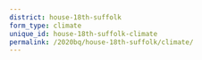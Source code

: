```yaml
---
district: house-18th-suffolk
form_type: climate
unique_id: house-18th-suffolk-climate
permalink: /2020bq/house-18th-suffolk/climate/
---
```

